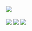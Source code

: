 


# <img src="https://img.shields.io/badge/{내용}-{배경 색깔}?style={스타일}&logo={로고이름}&logoColor={로고 색깔}"/>

<img src="https://img.shields.io/badge/python-3776AB?style={스타일}&logo={Python}&logoColor=3776AB"/>
<img src="https://img.shields.io/badge/python-3776AB?style={스타일}&logo=Python&logoColor=white"/>

<img src="https://img.shields.io/badge/Scss-green?style=flat&logo=Sass&logoColor=CC6699"/>

